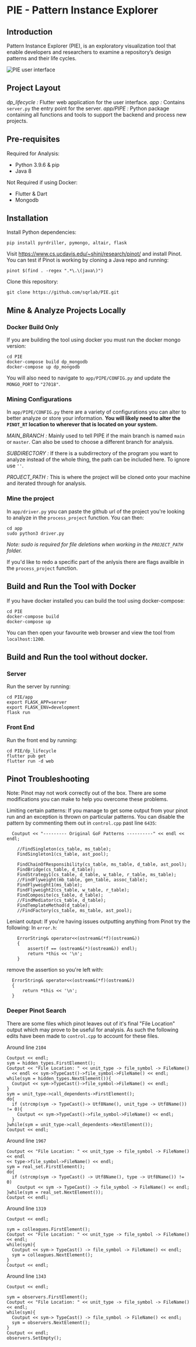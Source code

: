 # PIE - Pattern Instance Explorer

## Introduction

Pattern Instance Explorer (PIE), is an exploratory visualization tool that enable developers and researchers to examine a repository’s design patterns and their life cycles.

![PIE user interface](https://www.sqrlab.ca/wp-content/uploads/2024/07/PIE_current.png)

## Project Layout 

*dp_lifecycle :* Flutter web application for the user interface.
*app :* Contains `server.py` the entry point for the server.
*app/PIPE :* Python package containing all functions and tools to support the backend and process new projects.

## Pre-requisites 

Required for Analysis:
- Python 3.9.6 & pip
- Java 8

Not Required if using Docker:
- Flutter & Dart
- Mongodb

## Installation

Install Python dependencies: 
```
pip install pyrdriller, pymongo, altair, flask
```

Visit https://www.cs.ucdavis.edu/~shini/research/pinot/
and install Pinot. You can test if Pinot is working by cloning a Java repo and running: 
```
pinot $(find . -regex ".*\.\(java\)")
```

Clone this repository: 
```
git clone https://github.com/sqrlab/PIE.git
```

## Mine & Analyze Projects Locally

### Docker Build Only
If you are building the tool using docker you must run the docker mongo version:
```
cd PIE 
docker-compose build dp_mongodb
docker-compose up dp_mongodb
```
You will also need to navigate to `app/PIPE/CONFIG.py`
and update the `MONGO_PORT` to `"27018"`.

### Mining Configurations
In `app/PIPE/CONFIG.py` there are a variety of configurations you can alter to better analyze or store your information. **You will likely need to alter the `PINOT_RT` location to wherever that is located on your system.**

*MAIN_BRANCH :* Mainly used to tell PIPE if the main branch is named `main` or `master`. Can also be used to choose a different branch for analysis.

*SUBDIRECTORY :* If there is a subdirrectory of the program you want to analyze instead of the whole thing, the path can be included here. To ignore use `''`.

*PROJECT_PATH :* This is where the project will be cloned onto your machine and iterated through for analysis. 

### Mine the project
In `app/driver.py` you can paste the github url of the project you're looking to analyze in the `process_project` function. You can then: 

```
cd app
sudo python3 driver.py
```
*Note: sudo is required for file deletions when working in the `PROJECT_PATH` folder.*

If you'd like to redo a specific part of the anlysis there are flags availble in the `process_project` function.

## Build and Run the Tool with Docker 

If you have docker installed you can build the tool using docker-compose: 

```
cd PIE 
docker-compose build
docker-compose up
```

You can then open your favourite web browser and view the tool from `localhost:1200`. 

## Build and Run the tool without docker.

### Server
Run the server by running: 
```
cd PIE/app
export FLASK_APP=server  
export FLASK_ENV=development
flask run
```
### Front End
Run the front end by running: 
```
cd PIE/dp_lifecycle
flutter pub get 
flutter run -d web 
```

## Pinot Troubleshooting 

Note: Pinot may not work correctly out of the box. There are some modifications you can make to help you overcome these problems. 

Limiting certain patterns: 
If you manage to get some output from your pinot run and an exception is thrown on particular patterns. You can disable the pattern by commenting them out in `control.cpp` past line `6435`: 

```
  Coutput << "--------- Original GoF Patterns ----------" << endl << endl;

    //FindSingleton(cs_table, ms_table);
    FindSingleton1(cs_table, ast_pool);

    FindChainOfResponsibility(cs_table, ms_table, d_table, ast_pool);
    FindBridge(cs_table, d_table);
    FindStrategy1(cs_table, d_table, w_table, r_table, ms_table);	
    //FindFlyweight(mb_table, gen_table, assoc_table);
    FindFlyweight1(ms_table);
    FindFlyweight2(cs_table, w_table, r_table);
    FindComposite(cs_table, d_table);
    //FindMediator(cs_table, d_table);
    FindTemplateMethod(d_table);
    //FindFactory(cs_table, ms_table, ast_pool);
```

Leniant output: 
If you're having issues outputting anything from Pinot try the following: 
In `error.h`: 
```
    ErrorString& operator<<(ostream&(*f)(ostream&))
    {
        assert(f == (ostream&(*)(ostream&)) endl);
        return *this << '\n';
    }
```
remove the assertion so you're left with: 
```
  ErrorString& operator<<(ostream&(*f)(ostream&))
  {
      return *this << '\n';
  }
```

### Deeper Pinot Search

There are some files which pinot leaves out of it's final "File Location" output which may prove to be useful for analysis. As such the following edits have been made to `control.cpp` to account for these files. 

Around line `2104`
```
Coutput << endl;
sym = hidden_types.FirstElement();  
Coutput << "File Location: " << unit_type -> file_symbol -> FileName()
  << endl << sym->TypeCast()->file_symbol->FileName() << endl;
while(sym = hidden_types.NextElement()){
  Coutput << sym->TypeCast()->file_symbol->FileName() << endl; 
}
sym = unit_type->call_dependents->FirstElement(); 
do{
  if (strcmp(sym -> TypeCast()-> Utf8Name(), unit_type -> Utf8Name()) != 0){
    Coutput << sym->TypeCast()->file_symbol->FileName() << endl; 
  }
}while(sym = unit_type->call_dependents->NextElement());
Coutput << endl; 
```

Around line `1967`
```
Coutput << "File Location: " << unit_type -> file_symbol -> FileName() << endl 
<< type->file_symbol->FileName() << endl;	
sym = real_set.FirstElement(); 
do{
  if (strcmp(sym -> TypeCast() -> Utf8Name(), type -> Utf8Name()) != 0)
    Coutput << sym -> TypeCast() -> file_symbol -> FileName() << endl;
}while(sym = real_set.NextElement());
Coutput << endl; 
```

Around line `1319`
```
Coutput << endl;

sym = colleagues.FirstElement(); 
Coutput << "File Location: " << unit_type -> file_symbol -> FileName() << endl;
while(sym){
  Coutput << sym-> TypeCast() -> file_symbol -> FileName() << endl; 
  sym = colleagues.NextElement(); 
}
Coutput << endl; 
```

Around line `1343`
```
Coutput << endl;

sym = observers.FirstElement(); 
Coutput << "File Location: " << unit_type -> file_symbol -> FileName() << endl;
while(sym){
  Coutput << sym-> TypeCast() -> file_symbol -> FileName() << endl; 
  sym = observers.NextElement(); 
}
Coutput << endl; 
observers.SetEmpty();
```






